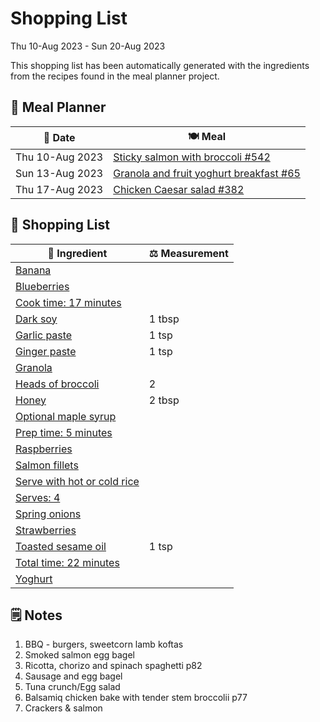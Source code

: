 # Shopping List

Thu 10-Aug 2023 - Sun 20-Aug 2023

This shopping list has been automatically generated with the ingredients from the recipes found in the meal planner project.

## 📅 Meal Planner

|📅 Date| 🍽️ Meal|
|----|----|
|Thu 10-Aug 2023|[Sticky salmon with broccoli #542](https://github.com/jcallaghan/The-Cookbook/issues/542)|
|Sun 13-Aug 2023|[Granola and fruit yoghurt breakfast #65](https://github.com/jcallaghan/The-Cookbook/issues/65)|
|Thu 17-Aug 2023|[Chicken Caesar salad #382](https://github.com/jcallaghan/The-Cookbook/issues/382)|

## 🛒 Shopping List

| 🍌 Ingredient| ⚖️ Measurement|
|----------|-----------|
|[Banana](https://www.sainsburys.co.uk/gol-ui/SearchResults/Banana)||
|[Blueberries](https://www.sainsburys.co.uk/gol-ui/SearchResults/Blueberries)||
|[Cook time: 17 minutes](https://www.sainsburys.co.uk/gol-ui/SearchResults/Cook%20time:%2017%20minutes)||
|[Dark soy](https://www.sainsburys.co.uk/gol-ui/SearchResults/Dark%20soy)|1 tbsp|
|[Garlic paste](https://www.sainsburys.co.uk/gol-ui/SearchResults/Garlic%20paste)|1 tsp|
|[Ginger paste](https://www.sainsburys.co.uk/gol-ui/SearchResults/Ginger%20paste)|1 tsp|
|[Granola](https://www.sainsburys.co.uk/gol-ui/SearchResults/Granola)||
|[Heads of broccoli](https://www.sainsburys.co.uk/gol-ui/SearchResults/Heads%20of%20broccoli)|2|
|[Honey](https://www.sainsburys.co.uk/gol-ui/SearchResults/Honey)|2 tbsp|
|[Optional maple syrup](https://www.sainsburys.co.uk/gol-ui/SearchResults/Optional%20maple%20syrup)||
|[Prep time: 5 minutes](https://www.sainsburys.co.uk/gol-ui/SearchResults/Prep%20time:%205%20minutes)||
|[Raspberries](https://www.sainsburys.co.uk/gol-ui/SearchResults/Raspberries)||
|[Salmon fillets](https://www.sainsburys.co.uk/gol-ui/SearchResults/Salmon%20fillets)||
|[Serve with hot or cold rice](https://www.sainsburys.co.uk/gol-ui/SearchResults/Serve%20with%20hot%20or%20cold%20rice)||
|[Serves: 4](https://www.sainsburys.co.uk/gol-ui/SearchResults/Serves:%204)||
|[Spring onions](https://www.sainsburys.co.uk/gol-ui/SearchResults/Spring%20onions)||
|[Strawberries](https://www.sainsburys.co.uk/gol-ui/SearchResults/Strawberries)||
|[Toasted sesame oil](https://www.sainsburys.co.uk/gol-ui/SearchResults/Toasted%20sesame%20oil)|1 tsp|
|[Total time: 22 minutes](https://www.sainsburys.co.uk/gol-ui/SearchResults/Total%20time:%2022%20minutes)||
|[Yoghurt](https://www.sainsburys.co.uk/gol-ui/SearchResults/Yoghurt)||

## 🗒️ Notes

1. BBQ - burgers, sweetcorn lamb koftas
1. Smoked salmon egg bagel
1. Ricotta, chorizo and spinach spaghetti p82
1. Sausage and egg bagel
1. Tuna crunch/Egg salad
1. Balsamiq chicken bake with tender stem broccolii p77
1. Crackers & salmon
